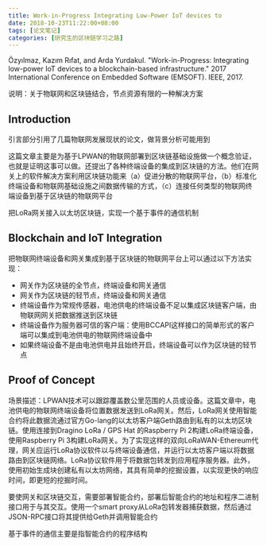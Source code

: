 ```yaml
---
title: Work-in-Progress Integrating Low-Power IoT devices to
date: 2018-10-23T11:22:00+08:00
tags: [论文笔记]
categories: [研究生的区块链学习之路]
---
```


Özyılmaz, Kazım Rıfat, and Arda Yurdakul. "Work-in-Progress: Integrating low-power IoT devices to a blockchain-based infrastructure." 2017 International Conference on Embedded Software (EMSOFT). IEEE, 2017.

说明：关于物联网和区块链结合，节点资源有限的一种解决方案

## Introduction

引言部分引用了几篇物联网发展现状的论文，做背景分析可能用到

这篇文章主要是为基于LPWAN的物联网部署到区块链基础设施做一个概念验证，也就是证明这事可以做。还提出了各种终端设备的集成到区块链的方法。他们在网关上的软件解决方案利用区块链功能来（a）促进分散的物联网平台，（b）标准化终端设备和物联网基础设施之间数据传输的方式，（c）连接任何类型的物联网终端设备到基于区块链的物联网平台

把LoRa网关接入以太坊区块链，实现一个基于事件的通信机制

## Blockchain and IoT Integration

把物联网终端设备和网关集成到基于区块链的物联网平台上可以通过以下方法实现：

- 网关作为区块链的全节点，终端设备和网关通信
- 网关作为区块链的轻节点，终端设备和网关通信
- 终端设备作为常规传感器，电池供电的终端设备不足以集成区块链客户端，由物联网网关把数据推送到区块链
- 终端设备作为服务器可信的客户端：使用BCCAPI这样接口的简单形式的客户端可以集成到电池供电的物联网终端设备中
- 如果终端设备不是由电池供电并且始终开启，终端设备可以作为区块链的轻节点

## Proof of Concept

场景描述：LPWAN技术可以跟踪覆盖数公里范围的人员或设备。这篇文章中，电池供电的物联网终端设备将位置数据发送到LoRa网关。然后，LoRa网关使用智能合约将此数据流通过官方Go-lang的以太坊客户端Geth路由到私有的以太坊区块链。使用连接到Dragino LoRa / GPS Hat 的Raspberry Pi 2构建LoRa终端设备，使用Raspberry Pi 3构建LoRa网关。为了实现这样的双向LoRaWAN-Ethereum代理，网关应运行LoRa协议软件以与终端设备通信，并运行以太坊客户端以将数据路由到区块链网络。LoRa协议软件用于将数据包转发到应用程序服务器。此外，使用初始生成块创建私有以太坊网络，其具有简单的挖掘设置，以实现更快的响应时间，即更短的挖掘时间。

要使网关和区块链交互，需要部署智能合约，部署后智能合约的地址和程序二进制接口用于与其交互。使用一个smart proxy从LoRa包转发器捕获数据，然后通过JSON-RPC接口将其提供给Geth并调用智能合约

基于事件的通信主要是指智能合约的程序结构
